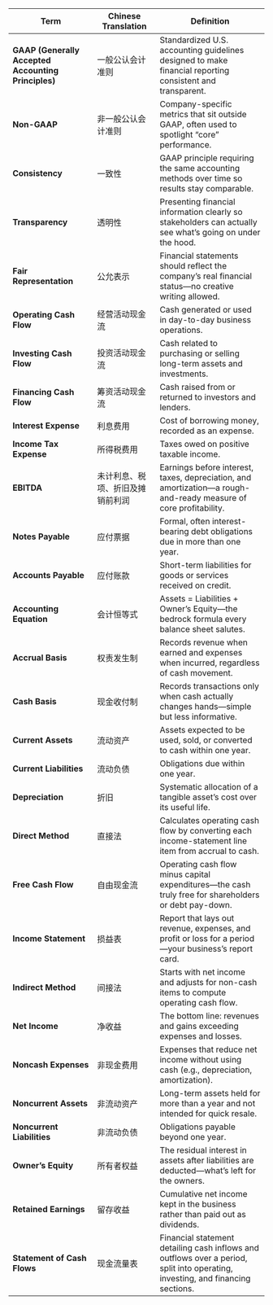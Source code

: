 
| **Term**                                            | **Chinese Translation** | **Definition**                                                                                                                  |
| --------------------------------------------------- | ----------------------- | ------------------------------------------------------------------------------------------------------------------------------- |
| **GAAP (Generally Accepted Accounting Principles)** | 一般公认会计准则                | Standardized U.S. accounting guidelines designed to make financial reporting consistent and transparent.                        |
| **Non-GAAP**                                        | 非一般公认会计准则               | Company-specific metrics that sit outside GAAP, often used to spotlight “core” performance.                                     |
| **Consistency**                                     | 一致性                     | GAAP principle requiring the same accounting methods over time so results stay comparable.                                      |
| **Transparency**                                    | 透明性                     | Presenting financial information clearly so stakeholders can actually see what’s going on under the hood.                       |
| **Fair Representation**                             | 公允表示                    | Financial statements should reflect the company’s real financial status—no creative writing allowed.                            |
| **Operating Cash Flow**                             | 经营活动现金流                 | Cash generated or used in day-to-day business operations.                                                                       |
| **Investing Cash Flow**                             | 投资活动现金流                 | Cash related to purchasing or selling long-term assets and investments.                                                         |
| **Financing Cash Flow**                             | 筹资活动现金流                 | Cash raised from or returned to investors and lenders.                                                                          |
| **Interest Expense**                                | 利息费用                    | Cost of borrowing money, recorded as an expense.                                                                                |
| **Income Tax Expense**                              | 所得税费用                   | Taxes owed on positive taxable income.                                                                                          |
| **EBITDA**                                          | 未计利息、税项、折旧及摊销前利润        | Earnings before interest, taxes, depreciation, and amortization—a rough-and-ready measure of core profitability.                |
| **Notes Payable**                                   | 应付票据                    | Formal, often interest-bearing debt obligations due in more than one year.                                                      |
| **Accounts Payable**                                | 应付账款                    | Short-term liabilities for goods or services received on credit.                                                                |
| **Accounting Equation**                             | 会计恒等式                   | Assets = Liabilities + Owner’s Equity—the bedrock formula every balance sheet salutes.                                          |
| **Accrual Basis**                                   | 权责发生制                   | Records revenue when earned and expenses when incurred, regardless of cash movement.                                            |
| **Cash Basis**                                      | 现金收付制                   | Records transactions only when cash actually changes hands—simple but less informative.                                         |
| **Current Assets**                                  | 流动资产                    | Assets expected to be used, sold, or converted to cash within one year.                                                         |
| **Current Liabilities**                             | 流动负债                    | Obligations due within one year.                                                                                                |
| **Depreciation**                                    | 折旧                      | Systematic allocation of a tangible asset’s cost over its useful life.                                                          |
| **Direct Method**                                   | 直接法                     | Calculates operating cash flow by converting each income-statement line item from accrual to cash.                              |
| **Free Cash Flow**                                  | 自由现金流                   | Operating cash flow minus capital expenditures—the cash truly free for shareholders or debt pay-down.                           |
| **Income Statement**                                | 损益表                     | Report that lays out revenue, expenses, and profit or loss for a period—your business’s report card.                            |
| **Indirect Method**                                 | 间接法                     | Starts with net income and adjusts for non-cash items to compute operating cash flow.                                           |
| **Net Income**                                      | 净收益                     | The bottom line: revenues and gains exceeding expenses and losses.                                                              |
| **Noncash Expenses**                                | 非现金费用                   | Expenses that reduce net income without using cash (e.g., depreciation, amortization).                                          |
| **Noncurrent Assets**                               | 非流动资产                   | Long-term assets held for more than a year and not intended for quick resale.                                                   |
| **Noncurrent Liabilities**                          | 非流动负债                   | Obligations payable beyond one year.                                                                                            |
| **Owner’s Equity**                                  | 所有者权益                   | The residual interest in assets after liabilities are deducted—what’s left for the owners.                                      |
| **Retained Earnings**                               | 留存收益                    | Cumulative net income kept in the business rather than paid out as dividends.                                                   |
| **Statement of Cash Flows**                         | 现金流量表                   | Financial statement detailing cash inflows and outflows over a period, split into operating, investing, and financing sections. |
